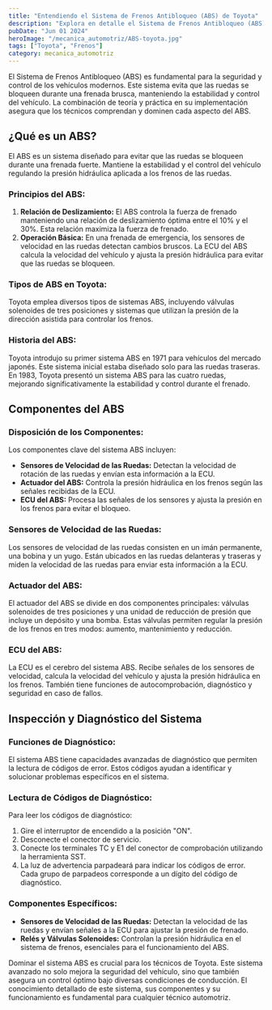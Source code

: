 ```yaml
---
title: "Entendiendo el Sistema de Frenos Antibloqueo (ABS) de Toyota"
description: "Explora en detalle el Sistema de Frenos Antibloqueo (ABS) de Toyota. Aprende sobre su funcionamiento, componentes clave y la importancia de este sistema en la seguridad y control vehicular."
pubDate: "Jun 01 2024"
heroImage: "/mecanica_automotriz/ABS-toyota.jpg"
tags: ["Toyota", "Frenos"]
category: mecanica_automotriz
---
```


El Sistema de Frenos Antibloqueo (ABS) es fundamental para la seguridad y control de los vehículos modernos. Este sistema evita que las ruedas se bloqueen durante una frenada brusca, manteniendo la estabilidad y control del vehículo. La combinación de teoría y práctica en su implementación asegura que los técnicos comprendan y dominen cada aspecto del ABS.

## ¿Qué es un ABS?

El ABS es un sistema diseñado para evitar que las ruedas se bloqueen durante una frenada fuerte. Mantiene la estabilidad y el control del vehículo regulando la presión hidráulica aplicada a los frenos de las ruedas.

### Principios del ABS:

1. **Relación de Deslizamiento:** El ABS controla la fuerza de frenado manteniendo una relación de deslizamiento óptima entre el 10% y el 30%. Esta relación maximiza la fuerza de frenado.
2. **Operación Básica:** En una frenada de emergencia, los sensores de velocidad en las ruedas detectan cambios bruscos. La ECU del ABS calcula la velocidad del vehículo y ajusta la presión hidráulica para evitar que las ruedas se bloqueen.

### Tipos de ABS en Toyota:

Toyota emplea diversos tipos de sistemas ABS, incluyendo válvulas solenoides de tres posiciones y sistemas que utilizan la presión de la dirección asistida para controlar los frenos.

### Historia del ABS:

Toyota introdujo su primer sistema ABS en 1971 para vehículos del mercado japonés. Este sistema inicial estaba diseñado solo para las ruedas traseras. En 1983, Toyota presentó un sistema ABS para las cuatro ruedas, mejorando significativamente la estabilidad y control durante el frenado.

## Componentes del ABS

### Disposición de los Componentes:

Los componentes clave del sistema ABS incluyen:

- **Sensores de Velocidad de las Ruedas:** Detectan la velocidad de rotación de las ruedas y envían esta información a la ECU.
- **Actuador del ABS:** Controla la presión hidráulica en los frenos según las señales recibidas de la ECU.
- **ECU del ABS:** Procesa las señales de los sensores y ajusta la presión en los frenos para evitar el bloqueo.

### Sensores de Velocidad de las Ruedas:

Los sensores de velocidad de las ruedas consisten en un imán permanente, una bobina y un yugo. Están ubicados en las ruedas delanteras y traseras y miden la velocidad de las ruedas para enviar esta información a la ECU.

### Actuador del ABS:

El actuador del ABS se divide en dos componentes principales: válvulas solenoides de tres posiciones y una unidad de reducción de presión que incluye un depósito y una bomba. Estas válvulas permiten regular la presión de los frenos en tres modos: aumento, mantenimiento y reducción.

### ECU del ABS:

La ECU es el cerebro del sistema ABS. Recibe señales de los sensores de velocidad, calcula la velocidad del vehículo y ajusta la presión hidráulica en los frenos. También tiene funciones de autocomprobación, diagnóstico y seguridad en caso de fallos.

## Inspección y Diagnóstico del Sistema

### Funciones de Diagnóstico:

El sistema ABS tiene capacidades avanzadas de diagnóstico que permiten la lectura de códigos de error. Estos códigos ayudan a identificar y solucionar problemas específicos en el sistema.

### Lectura de Códigos de Diagnóstico:

Para leer los códigos de diagnóstico:

1. Gire el interruptor de encendido a la posición "ON".
2. Desconecte el conector de servicio.
3. Conecte los terminales TC y E1 del conector de comprobación utilizando la herramienta SST.
4. La luz de advertencia parpadeará para indicar los códigos de error. Cada grupo de parpadeos corresponde a un dígito del código de diagnóstico.

### Componentes Específicos:

- **Sensores de Velocidad de las Ruedas:** Detectan la velocidad de las ruedas y envían señales a la ECU para ajustar la presión de frenado.
- **Relés y Válvulas Solenoides:** Controlan la presión hidráulica en el sistema de frenos, esenciales para el funcionamiento del ABS.

Dominar el sistema ABS es crucial para los técnicos de Toyota. Este sistema avanzado no solo mejora la seguridad del vehículo, sino que también asegura un control óptimo bajo diversas condiciones de conducción. El conocimiento detallado de este sistema, sus componentes y su funcionamiento es fundamental para cualquier técnico automotriz.
